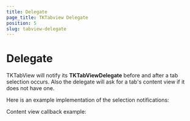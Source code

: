 ```yaml
---
title: Delegate
page_title: TKTabview Delegate
position: 5
slug: tabview-delegate
---
```


# Delegate

TKTabView will notify its **TKTabViewDelegate** before and after a tab selection occurs. Also the delegate will ask for a tab's content view if it does not have one.

Here is an example implementation of the selection notifications:

<snippet id='tabview-delegate-selection'/>

Content view callback example:

<snippet id='tabview-delegate-content-view'/>
